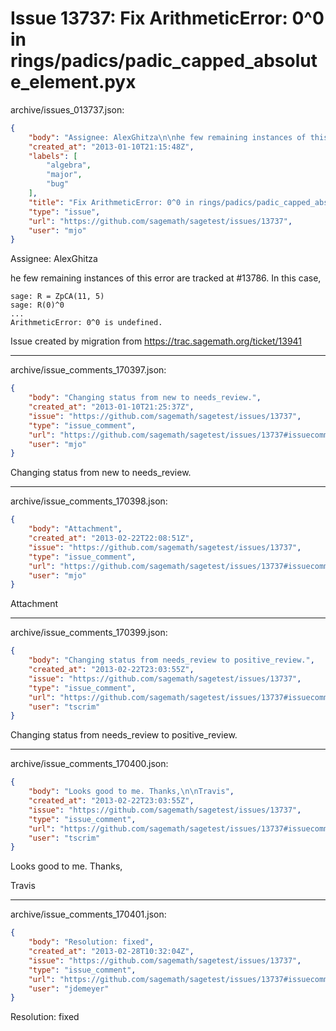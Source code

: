 # Issue 13737: Fix ArithmeticError: 0^0 in rings/padics/padic_capped_absolute_element.pyx

archive/issues_013737.json:
```json
{
    "body": "Assignee: AlexGhitza\n\nhe few remaining instances of this error are tracked at #13786. In this case,\n\n\n```\nsage: R = ZpCA(11, 5)              \nsage: R(0)^0\n...\nArithmeticError: 0^0 is undefined.\n```\n\n\n\nIssue created by migration from https://trac.sagemath.org/ticket/13941\n\n",
    "created_at": "2013-01-10T21:15:48Z",
    "labels": [
        "algebra",
        "major",
        "bug"
    ],
    "title": "Fix ArithmeticError: 0^0 in rings/padics/padic_capped_absolute_element.pyx",
    "type": "issue",
    "url": "https://github.com/sagemath/sagetest/issues/13737",
    "user": "mjo"
}
```
Assignee: AlexGhitza

he few remaining instances of this error are tracked at #13786. In this case,


```
sage: R = ZpCA(11, 5)              
sage: R(0)^0
...
ArithmeticError: 0^0 is undefined.
```



Issue created by migration from https://trac.sagemath.org/ticket/13941





---

archive/issue_comments_170397.json:
```json
{
    "body": "Changing status from new to needs_review.",
    "created_at": "2013-01-10T21:25:37Z",
    "issue": "https://github.com/sagemath/sagetest/issues/13737",
    "type": "issue_comment",
    "url": "https://github.com/sagemath/sagetest/issues/13737#issuecomment-170397",
    "user": "mjo"
}
```

Changing status from new to needs_review.



---

archive/issue_comments_170398.json:
```json
{
    "body": "Attachment",
    "created_at": "2013-02-22T22:08:51Z",
    "issue": "https://github.com/sagemath/sagetest/issues/13737",
    "type": "issue_comment",
    "url": "https://github.com/sagemath/sagetest/issues/13737#issuecomment-170398",
    "user": "mjo"
}
```

Attachment



---

archive/issue_comments_170399.json:
```json
{
    "body": "Changing status from needs_review to positive_review.",
    "created_at": "2013-02-22T23:03:55Z",
    "issue": "https://github.com/sagemath/sagetest/issues/13737",
    "type": "issue_comment",
    "url": "https://github.com/sagemath/sagetest/issues/13737#issuecomment-170399",
    "user": "tscrim"
}
```

Changing status from needs_review to positive_review.



---

archive/issue_comments_170400.json:
```json
{
    "body": "Looks good to me. Thanks,\n\nTravis",
    "created_at": "2013-02-22T23:03:55Z",
    "issue": "https://github.com/sagemath/sagetest/issues/13737",
    "type": "issue_comment",
    "url": "https://github.com/sagemath/sagetest/issues/13737#issuecomment-170400",
    "user": "tscrim"
}
```

Looks good to me. Thanks,

Travis



---

archive/issue_comments_170401.json:
```json
{
    "body": "Resolution: fixed",
    "created_at": "2013-02-28T10:32:04Z",
    "issue": "https://github.com/sagemath/sagetest/issues/13737",
    "type": "issue_comment",
    "url": "https://github.com/sagemath/sagetest/issues/13737#issuecomment-170401",
    "user": "jdemeyer"
}
```

Resolution: fixed
